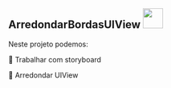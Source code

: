 ## ArredondarBordasUIView <img src="https://cdn.jsdelivr.net/gh/devicons/devicon/icons/swift/swift-original.svg"  width="40" height="40"/> 

Neste projeto podemos:

💬 Trabalhar com storyboard

💬 Arredondar UIView




